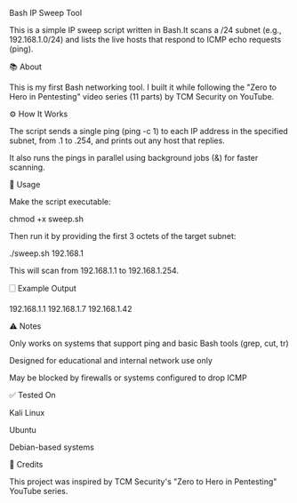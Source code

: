 Bash IP Sweep Tool

This is a simple IP sweep script written in Bash.It scans a /24 subnet (e.g., 192.168.1.0/24) and lists the live hosts that respond to ICMP echo requests (ping).

📚 About

This is my first Bash networking tool. I built it while following the "Zero to Hero in Pentesting" video series (11 parts) by TCM Security on YouTube.

⚙️ How It Works

The script sends a single ping (ping -c 1) to each IP address in the specified subnet, from .1 to .254, and prints out any host that replies.

It also runs the pings in parallel using background jobs (&) for faster scanning.

🧪 Usage

Make the script executable:

chmod +x sweep.sh

Then run it by providing the first 3 octets of the target subnet:

./sweep.sh 192.168.1

This will scan from 192.168.1.1 to 192.168.1.254.

🗌 Example Output

192.168.1.1
192.168.1.7
192.168.1.42

⚠️ Notes

Only works on systems that support ping and basic Bash tools (grep, cut, tr)

Designed for educational and internal network use only

May be blocked by firewalls or systems configured to drop ICMP

✅ Tested On

Kali Linux

Ubuntu

Debian-based systems

🙏 Credits

This project was inspired by TCM Security's "Zero to Hero in Pentesting" YouTube series.
